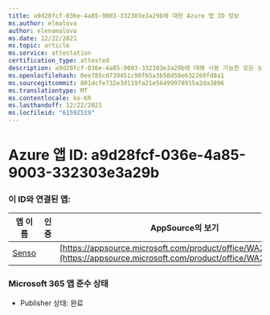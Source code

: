 ```yaml
---
title: a9d28fcf-036e-4a85-9003-332303e3a29b에 대한 Azure 앱 ID 정보
ms.author: elmalova
author: elenamalova
ms.date: 12/22/2021
ms.topic: article
ms.service: attestation
certification_type: attested
description: a9d28fcf-036e-4a85-9003-332303e3a29b에 대해 사용 가능한 모든 보안 및 규정 준수 정보입니다.
ms.openlocfilehash: 0ee785cd739451c90f65a3b50d50e632269fd8a1
ms.sourcegitcommit: 801dcfe732e3d119fa21e56499978915a2da3896
ms.translationtype: MT
ms.contentlocale: ko-KR
ms.lasthandoff: 12/22/2021
ms.locfileid: "61592519"
---
```

# <a name="azure-app-id-a9d28fcf-036e-4a85-9003-332303e3a29b"></a>Azure 앱 ID: a9d28fcf-036e-4a85-9003-332303e3a29b


### <a name="apps-associated-with-this-id"></a>이 ID와 연결된 앱:
| **앱 이름** | **인증** | **AppSource의 보기** |
|--------------|---------------|-----------------------|
| [Senso](https://docs.microsoft.com/microsoft-365-app-certification/forward/WA200002571) |  | [https://appsource.microsoft.com/product/office/WA200002571](https://appsource.microsoft.com/product/office/WA200002571) |

### <a name="microsoft-365-app-compliance-status"></a>Microsoft 365 앱 준수 상태
- Publisher 상태: 완료
